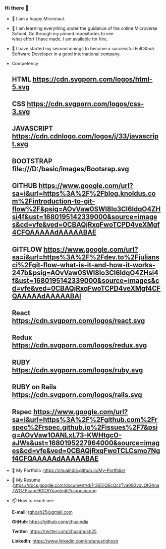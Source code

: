 ### Hi there 👋



- 🌱 I am a happy Micronaut.
- 🌱 I am learning everything under the guidance of the online Microverse School. Go through my pinned repositories to see  
      what effort I have made. I am available for hire. 
- 👯 I have started my second innings to become a successful Full Stack Software Developer in a good international company. 

- Competency 

   ## HTML https://cdn.svgporn.com/logos/html-5.svg
   
   ## CSS  https://cdn.svgporn.com/logos/css-3.svg
   
   ## JAVASCRIPT https://cdn.cdnlogo.com/logos/j/33/javascript.svg
   
   ## BOOTSTRAP  file:///D:/basic/images/Bootsrap.svg
   
   ## GITHUB  https://www.google.com/url?sa=i&url=https%3A%2F%2Fblog.knoldus.com%2Fintroduction-to-git-flow%2F&psig=AOvVaw0SWI8Io3Cl6ldqO4ZHsi4f&ust=1680195142339000&source=images&cd=vfe&ved=0CBAQjRxqFwoTCPD4veXMgf4CFQAAAAAdAAAAABAE
   
   ## GITFLOW  https://www.google.com/url?sa=i&url=https%3A%2F%2Fdev.to%2Fjuliansci%2Fgit-flow-what-is-it-and-how-it-works-247b&psig=AOvVaw0SWI8Io3Cl6ldqO4ZHsi4f&ust=1680195142339000&source=images&cd=vfe&ved=0CBAQjRxqFwoTCPD4veXMgf4CFQAAAAAdAAAAABAI
   
   ## React  https://cdn.svgporn.com/logos/react.svg
   
   ## Redux  https://cdn.svgporn.com/logos/redux.svg
   
   ## RUBY   https://cdn.svgporn.com/logos/ruby.svg
   
   ## RUBY on Rails  https://cdn.svgporn.com/logos/rails.svg
   
   ## Rspec  https://www.google.com/url?sa=i&url=https%3A%2F%2Fgithub.com%2Frspec%2Frspec.github.io%2Fissues%2F7&psig=AOvVaw1OANLxL73-KWHtgcO-aJWs&ust=1680195227964000&source=images&cd=vfe&ved=0CBAQjRxqFwoTCLCsmo7Ngf4CFQAAAAAdAAAAABAE
   
   
- 👯 My Portfolio :https://chuaindia.github.io/My-Portfolio/
- 👯 My Resume :https://docs.google.com/document/d/1r36DiQ6cQczTva092voLQtGhna7WGZPcami9GCSYoag/edit?usp=sharing
   
- 📫 How to reach me: 

    **E-mail**: tghosh25@gmail.com
    
    **GitHub**: https://github.com/chuaindia
    
    **Twitter**: https://twitter.com/chuaghosh25
    
    **LinkedIn**: https://www.linkedin.com/in/tanusrighosh
    
 
